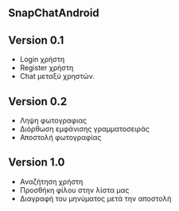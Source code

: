## SnapChatAndroid

## Version 0.1 

- Login χρήστη
- Register χρήστη
- Chat μεταξύ χρηστών.    

## Version 0.2 

- Ληψη φωτογραφιας
- Διόρθωση εμφάνισης γραμματοσειράς
- Αποστολή φωτογραφίας

## Version 1.0
- Αναζήτηση χρήστη
- Προσθήκη φίλου στην λίστα μας
- Διαγραφή του μηνύματος μετά την αποστολή
